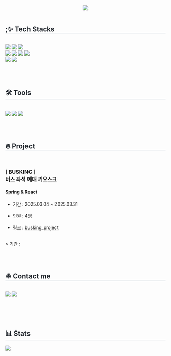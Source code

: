 <div align= "center">
    <img src="https://capsule-render.vercel.app/api?type=waving&color=6eb427&height=180&text=ithodol's%20GitHub&animation=&fontColor=000000&fontSize=70" />
</div>
    <div style="text-align: left;"> 
    <br>
    <div style="font-weight: 700; font-size: 15px; text-align: left; color: #282d33;">  </div> 
    </div>
    <div style="text-align: left;">
        <h2 style="border-bottom: 1px solid #d8dee4; color: #282d33;"> ;✨ Tech Stacks </h2> <br> 
        <div style="margin: ; text-align: left;" "text-align: left;"> <img src="https://img.shields.io/badge/Java-007396?style=for-the-badge&logo=Java&logoColor=white">
              <img src="https://img.shields.io/badge/SpringBoot-6DB33F?style=for-the-badge&logo=SpringBoot&logoColor=white"/>
              <img src="https://img.shields.io/badge/MySQL-4479A1?style=for-the-badge&logo=MySQL&logoColor=white">
            <br>
              <img src="https://img.shields.io/badge/React-61DAFB?style=for-the-badge&logo=React&logoColor=white">
              <img src="https://img.shields.io/badge/HTML5-E34F26?style=for-the-badge&logo=HTML5&logoColor=white">
              <img src="https://img.shields.io/badge/CSS3-1572B6?style=for-the-badge&logo=CSS3&logoColor=white">
              <img src="https://img.shields.io/badge/Javascript-F7DF1E?style=for-the-badge&logo=Javascript&logoColor=white">
            <br>
              <img src="https://img.shields.io/badge/Flutter-02569B?style=for-the-badge&logo=Flutter&logoColor=white">
              <img src="https://img.shields.io/badge/dart-0175C2?style=for-the-badge&logo=dart&logoColor=white">
        </div>
    </div>
    <br><br><br>
    <div style="text-align: left;">
        <h2 style="border-bottom: 1px solid #d8dee4; color: #282d33;"> 🛠️ Tools </h2> <br> 
        <div style="margin: ; text-align: left;" "text-align: left;">
          <img src="https://img.shields.io/badge/intellijidea-000000?style=for-the-badge&logo=intellijidea&logoColor=white"/>
          <img src="https://img.shields.io/badge/vscode-1e97e8?style=for-the-badge&logo=vscode&logoColor=white"/>
          <img src="https://img.shields.io/badge/eclipseide-525C86?style=for-the-badge&logo=eclipseide&logoColor=white"/>
        </div>
    </div>
    <br><br><br>
    <div style="text-align: left;">
    <h2 style="border-bottom: 1px solid #d8dee4; color: #282d33;">🔥 Project </h2> <br>
        <div style="text-align: left;">
            <h3>[ BUSKING ]<br>버스 좌석 예매 키오스크</h3>
            <h4>Spring & React</h4>            
            <ul>
                <li>기간 : 2025.03.04 ~ 2025.03.31</li> <br>
                <li>인원 : 4명</li> <br>
                <li>링크 : <a href="https://github.com/Ryuyena0305/busking_project">busking_project</a></li>
            </ul>
        </div>  <br> 
        > 기간 : 
    <div style="text-align: left;">  </div> 
    </div>
    <br><br><br>
    <div style="text-align: left;">
    <h2 style="border-bottom: 1px solid #d8dee4; color: #282d33;">☘ Contact me </h2> <br>
        <div style="text-align: left;">
         <a href=https://www.notion.so/1c43186615b9800899c1ef3e6fe14867>
             <img src="https://img.shields.io/badge/Notion-000000?style=for-the-badge&logo=Notion&logoColor=white&link=https://www.notion.so/1c43186615b9800899c1ef3e6fe14867">
         </a>
         <a href=mailto:ithodolking@gmail.com>
            <img src="https://img.shields.io/badge/Gmail-EA4335?style=for-the-badge&logo=Gmail&logoColor=white&link=mailto:ithodolking@gmail.com">
         </a>
        </div>  <br> 
    <div style="text-align: left;">  </div> 
    </div>
    <br><br><br>
    <div style="text-align: left;"> 
    <h2 style="border-bottom: 1px solid #d8dee4; color: #282d33;"> 📊 Stats </h2>
        <div style="text-align: left;">
            <img src="https://github-readme-stats.vercel.app/api/top-langs/?username=ithodol&layout=compact&bg_color=180,fafafa,00000000&title_color=000000&text_color=000000"/>
        </div> 
    </div>
    
